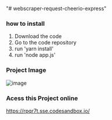 "# webscraper-request-cheerio-express" 

### how to install 
1. Download the code 
2. Go to the code repository 
3. run 'yarn install'
4. run 'node app.js'

### Project Image
![image](https://user-images.githubusercontent.com/30128774/200698498-8741d2cd-9b3c-4e81-990d-ddc44b0be3e8.png)


### Acess this Project online 
https://rpqr7t.sse.codesandbox.io/
